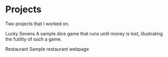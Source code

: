 # Projects
Two projects that I worked on.

Lucky Sevens
A sample dice game that runs until money is lost, illustrating the futility of such a game. 

Restaurant
Sample restaurant webpage 
